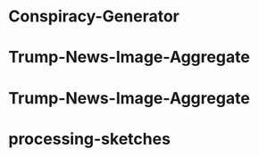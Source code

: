 # Conspiracy-Generator
# Trump-News-Image-Aggregate
# Trump-News-Image-Aggregate
# processing-sketches
